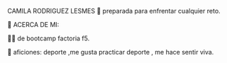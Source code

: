 CAMILA RODRIGUEZ LESMES
🧠 preparada para enfrentar cualquier reto.

🚀 ACERCA DE MI:

👩‍🎓 de bootcamp factoria f5. 

💞 aficiones: deporte ,me gusta practicar deporte , me hace sentir viva.
